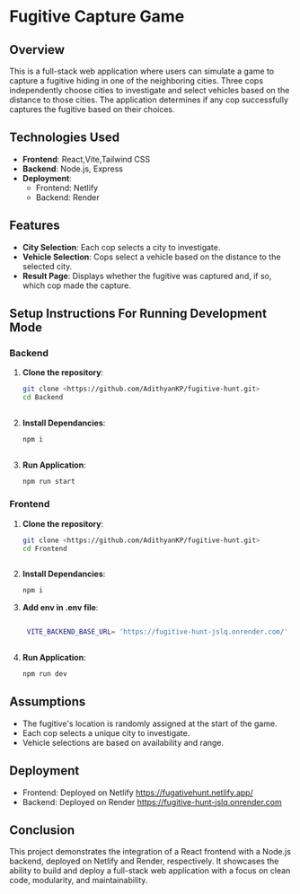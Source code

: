 # Fugitive Capture Game

## Overview

This is a full-stack web application where users can simulate a game to capture a fugitive hiding in one of the neighboring cities. Three cops independently choose cities to investigate and select vehicles based on the distance to those cities. The application determines if any cop successfully captures the fugitive based on their choices.

## Technologies Used

- **Frontend**: React,Vite,Tailwind CSS
- **Backend**: Node.js, Express
- **Deployment**: 
  - Frontend: Netlify
  - Backend: Render

## Features

- **City Selection**: Each cop selects a city to investigate.
- **Vehicle Selection**: Cops select a vehicle based on the distance to the selected city.
- **Result Page**: Displays whether the fugitive was captured and, if so, which cop made the capture.

## Setup Instructions For Running Development Mode

### Backend

1. **Clone the repository**:
   ```bash
   git clone <https://github.com/AdithyanKP/fugitive-hunt.git>
   cd Backend
  
2. **Install Dependancies**:
   ```bash
   npm i
  
3. **Run Application**:
   ```bash
   npm run start
   
   
 ### Frontend

1. **Clone the repository**:
   ```bash
   git clone <https://github.com/AdithyanKP/fugitive-hunt.git>
   cd Frontend
  
2. **Install Dependancies**:
   ```bash
   npm i
   
3. **Add env in .env file**:
   ```bash
   
    VITE_BACKEND_BASE_URL= 'https://fugitive-hunt-jslq.onrender.com/'
  
3. **Run Application**:
   ```bash
   npm run dev
   
## Assumptions

- The fugitive's location is randomly assigned at the start of the game.
- Each cop selects a unique city to investigate.
- Vehicle selections are based on availability and range.

## Deployment

- Frontend: Deployed on Netlify https://fugativehunt.netlify.app/ 
- Backend: Deployed on Render https://fugitive-hunt-jslq.onrender.com

## Conclusion
This project demonstrates the integration of a React frontend with a Node.js backend, deployed on Netlify and Render, respectively. It showcases the ability to build and deploy a full-stack web application with a focus on clean code, modularity, and maintainability.